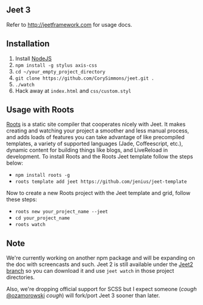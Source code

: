 Jeet 3
---

Refer to http://jeetframework.com for usage docs.

Installation
---

1. Install [NodeJS](http://nodejs.org)
2. `npm install -g stylus axis-css`
3. `cd ~/your_empty_project_directory`
4. `git clone https://github.com/CorySimmons/jeet.git .`
5. `./watch`
6. Hack away at `index.html` and `css/custom.styl`

Usage with Roots
---

[Roots](http://roots.cx) is a static site compiler that cooperates nicely with Jeet. It makes creating and watching your project a smoother and less manual process, and adds loads of features you can take advantage of like precompiled templates, a variety of supported languages (Jade, Coffeescript, etc.), dynamic content for building things like blogs, and LiveReload in development. To install Roots and the Roots Jeet template follow the steps below:

- `npm install roots -g`
- `roots template add jeet https://github.com/jenius/jeet-template`

Now to create a new Roots project with the Jeet template and grid, follow these steps:

- `roots new your_project_name --jeet`
- `cd your_project_name`
- `roots watch`

Note
---

We're currently working on another npm package and will be expanding on the doc with screencasts and such. Jeet 2 is still available under the [Jeet2 branch](https://github.com/CorySimmons/jeet/tree/jeet2) so you can download it and use `jeet watch` in those project directories.

Also, we're dropping official support for SCSS but I expect someone (*cough* [@ozamorowski](https://github.com/ozamorowski) *cough*) will fork/port Jeet 3 sooner than later.